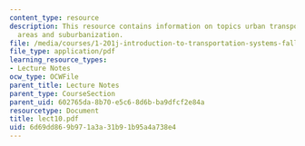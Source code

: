 ```yaml
---
content_type: resource
description: This resource contains information on topics urban transport, metropolitan
  areas and suburbanization.
file: /media/courses/1-201j-introduction-to-transportation-systems-fall-2006/6d69dd869b971a3a31b91b95a4a738e4_lect10.pdf
file_type: application/pdf
learning_resource_types:
- Lecture Notes
ocw_type: OCWFile
parent_title: Lecture Notes
parent_type: CourseSection
parent_uid: 602765da-8b70-e5c6-8d6b-ba9dfcf2e84a
resourcetype: Document
title: lect10.pdf
uid: 6d69dd86-9b97-1a3a-31b9-1b95a4a738e4
---
```

